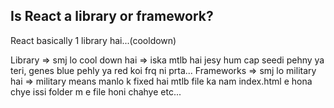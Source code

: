 ## Is React a library or framework?

React basically 1 library hai...(cooldown)

Library => smj lo cool down hai => iska mtlb hai jesy hum cap seedi pehny ya teri, genes blue pehly ya red koi frq ni prta...
Frameworks => smj lo military hai => military  means manlo k fixed hai mtlb file ka nam index.html e hona chye issi folder m e file honi chahye etc...


